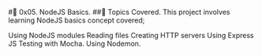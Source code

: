 #📖 0x05. NodeJS Basics.
##📃 Topics Covered.
This project involves learning NodeJS basics concept covered;

Using NodeJS modules
Reading files
Creating HTTP servers
Using Express JS
Testing with Mocha.
Using Nodemon.
